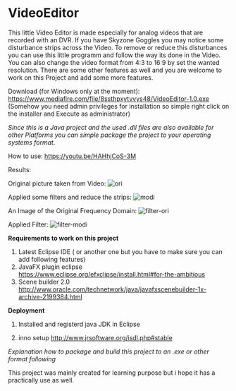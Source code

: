 # VideoEditor

This little Video Editor is made especially for analog videos that are recorded with an DVR.
If you have Skyzone Goggles you may notice some disturbance strips across the Video.
To remove or reduce this disturbances you can use this little programm and follow the way its done in the Video.
You can also change the video format from 4:3 to 16:9 by set the wanted resolution.
There are some other features as well and you are welcome to work on this Project and add some more features.

Download (for Windows only at the moment):
https://www.mediafire.com/file/8ssthpxytvvys48/VideoEditor-1.0.exe
(Somehow you need admin privileges for installation so simple right click on the installer and Execute as administrator)

*Since this is a Java project and the used .dll files are also available for other Platforms you can
simple package the project to your operating systems format.*

How to use:
https://youtu.be/HAHhjCoS-3M

Results:

Original picture taken from Video:
![ori](https://user-images.githubusercontent.com/32615669/49003037-69908200-f161-11e8-95f3-a9e1f267c13b.PNG)

Applied some filters and reduce the strips:
![modi](https://user-images.githubusercontent.com/32615669/49003036-68f7eb80-f161-11e8-8e0b-8ff36a849a5b.PNG)

An Image of the Original Frequency Domain:
![filter-ori](https://user-images.githubusercontent.com/32615669/49003035-68f7eb80-f161-11e8-8530-7347db147811.PNG)

Applied Filter:
![filter-modi](https://user-images.githubusercontent.com/32615669/49003034-68f7eb80-f161-11e8-8e7c-9edf14e75112.PNG)


**Requirements to work on this project**
1. Latest Eclipse IDE ( or another one but you have to make sure you can add following features)
2. JavaFX plugin eclipse
	https://www.eclipse.org/efxclipse/install.html#for-the-ambitious
3. Scene builder 2.0
	http://www.oracle.com/technetwork/java/javafxscenebuilder-1x-archive-2199384.html


**Deployment**
1. Installed and registerd java JDK in Eclipse

2. inno setup
	http://www.jrsoftware.org/isdl.php#stable
  
*Explanation how to package and build this project to an .exe or other format following*

This project was mainly created for learning purpose but i hope it has a practically use as well.
